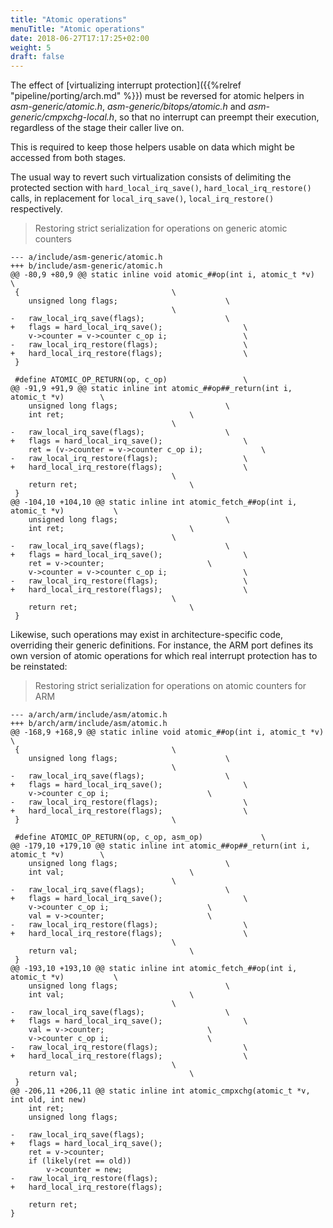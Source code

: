 ```yaml
---
title: "Atomic operations"
menuTitle: "Atomic operations"
date: 2018-06-27T17:17:25+02:00
weight: 5
draft: false
---
```


The effect of [virtualizing interrupt protection]({{%relref
"pipeline/porting/arch.md" %}}) must be reversed for atomic helpers in
*asm-generic/atomic.h*, *asm-generic/bitops/atomic.h* and
*asm-generic/cmpxchg-local.h*, so that no interrupt can preempt their
execution, regardless of the stage their caller live on.

This is required to keep those helpers usable on data which might be
accessed from both stages.

The usual way to revert such virtualization consists of delimiting the
protected section with `hard_local_irq_save()`,
`hard_local_irq_restore()` calls, in replacement for
`local_irq_save()`, `local_irq_restore()` respectively.

> Restoring strict serialization for operations on generic atomic counters

```
--- a/include/asm-generic/atomic.h
+++ b/include/asm-generic/atomic.h
@@ -80,9 +80,9 @@ static inline void atomic_##op(int i, atomic_t *v)			\
 {									\
 	unsigned long flags;						\
 									\
-	raw_local_irq_save(flags);					\
+	flags = hard_local_irq_save();					\
 	v->counter = v->counter c_op i;					\
-	raw_local_irq_restore(flags);					\
+	hard_local_irq_restore(flags);					\
 }
 
 #define ATOMIC_OP_RETURN(op, c_op)					\
@@ -91,9 +91,9 @@ static inline int atomic_##op##_return(int i, atomic_t *v)		\
 	unsigned long flags;						\
 	int ret;							\
 									\
-	raw_local_irq_save(flags);					\
+	flags = hard_local_irq_save();					\
 	ret = (v->counter = v->counter c_op i);				\
-	raw_local_irq_restore(flags);					\
+	hard_local_irq_restore(flags);					\
 									\
 	return ret;							\
 }
@@ -104,10 +104,10 @@ static inline int atomic_fetch_##op(int i, atomic_t *v)			\
 	unsigned long flags;						\
 	int ret;							\
 									\
-	raw_local_irq_save(flags);					\
+	flags = hard_local_irq_save();					\
 	ret = v->counter;						\
 	v->counter = v->counter c_op i;					\
-	raw_local_irq_restore(flags);					\
+	hard_local_irq_restore(flags);					\
 									\
 	return ret;							\
 }
```

Likewise, such operations may exist in architecture-specific code,
overriding their generic definitions. For instance, the ARM port
defines its own version of atomic operations for which real interrupt
protection has to be reinstated:

> Restoring strict serialization for operations on atomic counters for ARM

```
--- a/arch/arm/include/asm/atomic.h
+++ b/arch/arm/include/asm/atomic.h
@@ -168,9 +168,9 @@ static inline void atomic_##op(int i, atomic_t *v)			\
 {									\
 	unsigned long flags;						\
 									\
-	raw_local_irq_save(flags);					\
+	flags = hard_local_irq_save();					\
 	v->counter c_op i;						\
-	raw_local_irq_restore(flags);					\
+	hard_local_irq_restore(flags);					\
 }									\
 
 #define ATOMIC_OP_RETURN(op, c_op, asm_op)				\
@@ -179,10 +179,10 @@ static inline int atomic_##op##_return(int i, atomic_t *v)		\
 	unsigned long flags;						\
 	int val;							\
 									\
-	raw_local_irq_save(flags);					\
+	flags = hard_local_irq_save();					\
 	v->counter c_op i;						\
 	val = v->counter;						\
-	raw_local_irq_restore(flags);					\
+	hard_local_irq_restore(flags);					\
 									\
 	return val;							\
 }
@@ -193,10 +193,10 @@ static inline int atomic_fetch_##op(int i, atomic_t *v)			\
 	unsigned long flags;						\
 	int val;							\
 									\
-	raw_local_irq_save(flags);					\
+	flags = hard_local_irq_save();					\
 	val = v->counter;						\
 	v->counter c_op i;						\
-	raw_local_irq_restore(flags);					\
+	hard_local_irq_restore(flags);					\
 									\
 	return val;							\
 }
@@ -206,11 +206,11 @@ static inline int atomic_cmpxchg(atomic_t *v, int old, int new)
 	int ret;
 	unsigned long flags;
 
-	raw_local_irq_save(flags);
+	flags = hard_local_irq_save();
 	ret = v->counter;
 	if (likely(ret == old))
 		v->counter = new;
-	raw_local_irq_restore(flags);
+	hard_local_irq_restore(flags);
 
 	return ret;
}
```
